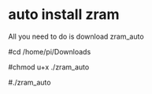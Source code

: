 # auto install zram

All you need to do is download zram_auto

#cd /home/pi/Downloads

#chmod u+x ./zram_auto

#./zram_auto
